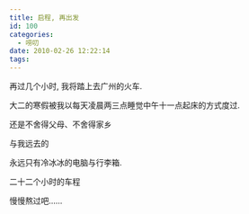 ```yaml
---
title: 启程, 再出发
id: 100
categories:
  - 唠叨
date: 2010-02-26 12:22:14
tags:
---
```


再过几个小时, 我将踏上去广州的火车.

大二的寒假被我以每天凌晨两三点睡觉中午十一点起床的方式度过.

还是不舍得父母、不舍得家乡

与我远去的

永远只有冷冰冰的电脑与行李箱.

二十二个小时的车程

慢慢熬过吧……
